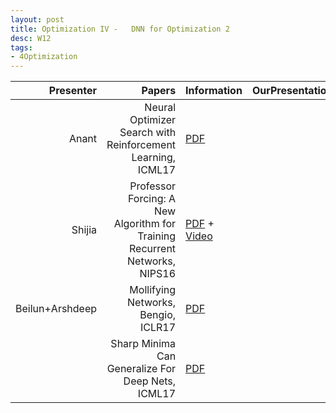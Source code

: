 ```yaml
---
layout: post
title: Optimization IV -   DNN for Optimization 2
desc: W12
tags:
- 4Optimization
---
```



| Presenter | Papers | Information| OurPresentation |
| -----: | ----------: | :----- | :----- |
| Anant |  Neural Optimizer Search with Reinforcement Learning, ICML17 |[PDF](http://proceedings.mlr.press/v70/bello17a/bello17a.pdf) |
| Shijia | Professor Forcing: A New Algorithm for Training Recurrent Networks, NIPS16 | [PDF](https://arxiv.org/abs/1610.09038) + [Video](http://videolectures.net/deeplearning2016_goyal_new_algorithm/)|
| Beilun+Arshdeep |  Mollifying Networks, Bengio, ICLR17 | [PDF](https://arxiv.org/abs/1608.04980) |  |
|   |  Sharp Minima Can Generalize For Deep Nets, ICML17 | [PDF](https://arxiv.org/abs/1703.04933) |
